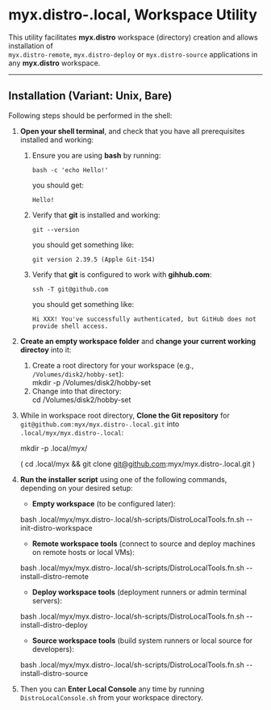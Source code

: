 # myx.distro-.local, Workspace Utility

This utility facilitates **myx.distro** workspace (directory) creation and allows installation of  
`myx.distro-remote`, `myx.distro-deploy` or `myx.distro-source` applications in any **myx.distro** workspace.

---

## Installation (Variant: Unix, Bare)

Following steps should be performed in the shell:

1. **Open your shell terminal**, and check that you have all prerequisites installed and working:  
   1. Ensure you are using **bash** by running:  

		`bash -c 'echo Hello!'`

	   you should get:

		`Hello!`

   2. Verify that **git** is installed and working:  

		`git --version`

	   you should get something like:

		`git version 2.39.5 (Apple Git-154)`

   2. Verify that **git** is configured to work with **gihhub.com**:  

		`ssh -T git@github.com`

	   you should get something like:

		`Hi XXX! You've successfully authenticated, but GitHub does not provide shell access.`

2. **Create an empty workspace folder** and **change your current working directoy** into it:  
   1. Create a root directory for your workspace (e.g., `/Volumes/disk2/hobby-set`):  
      mkdir -p /Volumes/disk2/hobby-set  
   2. Change into that directory:  
      cd /Volumes/disk2/hobby-set

3. While in workspace root directory, **Clone the Git repository** for 
   `git@github.com:myx/myx.distro-.local.git` into  
   `.local/myx/myx.distro-.local`:  

	mkdir -p .local/myx/  

	( cd .local/myx && git clone git@github.com:myx/myx.distro-.local.git )

4. **Run the installer script** using one of the following commands, depending on your desired setup:

   - **Empty workspace** (to be configured later):  

	bash .local/myx/myx.distro-.local/sh-scripts/DistroLocalTools.fn.sh --init-distro-workspace

   - **Remote workspace tools** (connect to source and deploy machines on remote hosts or local VMs):  

	bash .local/myx/myx.distro-.local/sh-scripts/DistroLocalTools.fn.sh --install-distro-remote

   - **Deploy workspace tools** (deployment runners or admin terminal servers):  

	bash .local/myx/myx.distro-.local/sh-scripts/DistroLocalTools.fn.sh --install-distro-deploy

   - **Source workspace tools** (build system runners or local source for developers):  

	bash .local/myx/myx.distro-.local/sh-scripts/DistroLocalTools.fn.sh --install-distro-source

5. Then you can **Enter Local Console** any time by running `DistroLocalConsole.sh` from
   your workspace directory. 
